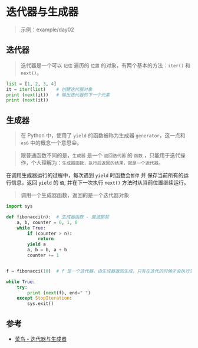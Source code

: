 # 迭代器与生成器

> 示例：example/day02

## 迭代器

> 迭代器是一个可以 `记住` 遍历的 `位置` 的对象，有两个基本的方法：`iter()` 和 `next()`。

```py
list = [1, 2, 3, 4]
it = iter(list)    # 创建迭代器对象
print (next(it))   # 输出迭代器的下一个元素
print (next(it))
```

## 生成器

> 在 Python 中，使用了 `yield` 的函数被称为生成器 `generator`，这一点和 `es6` 中的概念一个意思😀。

> 跟普通函数不同的是，`生成器` 是一个 `返回迭代器` 的 `函数` ，只能用于迭代操作，个人理解为：`生成器函数，执行后返回的结果，就是一个迭代器`。

在调用生成器运行的过程中，每次遇到 `yield` 时函数会`暂停` 并 保存当前所有的运行信息，返回 `yield` 的 `值`, 并在下一次执行 `next()` 方法时从当前位置继续运行。

> 调用一个生成器函数，返回的是一个迭代器对象

```py
import sys

def fibonacci(n):  # 生成器函数 - 斐波那契
    a, b, counter = 0, 1, 0
    while True:
        if (counter > n):
            return
        yield a
        a, b = b, a + b
        counter += 1


f = fibonacci(10)  # f 是一个迭代器，由生成器返回生成，只有在迭代的时候才会执行生成器里边的语句

while True:
    try:
        print (next(f), end=" ")
    except StopIteration:
        sys.exit()
```

## 参考

- [菜鸟 - 迭代器与生成器](http://www.runoob.com/python3/python3-iterator-generator.html)